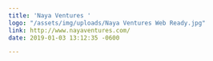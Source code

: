 ```yaml
---
title: 'Naya Ventures '
logo: "/assets/img/uploads/Naya Ventures Web Ready.jpg"
link: http://www.nayaventures.com/
date: 2019-01-03 13:12:35 -0600

---
```


